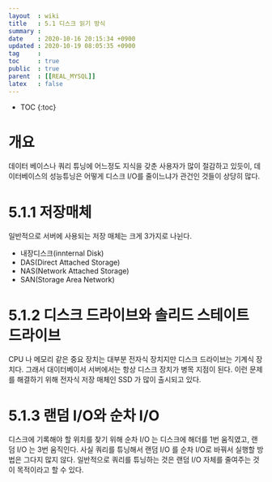 ```yaml
---
layout  : wiki
title   : 5.1 디스크 읽기 방식 
summary : 
date    : 2020-10-16 20:15:34 +0900
updated : 2020-10-19 08:05:35 +0900
tag     : 
toc     : true
public  : true
parent  : [[REAL_MYSQL]]
latex   : false
---
```

* TOC
{:toc}

# 개요 
  데이터 베이스나 쿼리 튜닝에 어느정도 지식을 갖춘 사용자가 많이 절감하고 있듯이, 데이터베이스의 성능튜닝은 어떻게 디스크 I/O를 줄이느냐가 관건인 것들이 상당히 많다.
  
# 5.1.1 저장매체 
  일반적으로 서버에 사용되는 저장 매체는 크게 3가지로 나뉜다.
  - 내장디스크(innternal Disk)
  - DAS(Direct Attached Storage)
  - NAS(Network Attached Storage)
  - SAN(Storage Area Network)
# 5.1.2 디스크 드라이브와 솔리드 스테이트 드라이브 
  CPU 나 메모리 같은 중요 장치는 대부분 전자식 장치지만 디스크 드라이브는 기계식 장치다. 그래서 대이터베이서 서버에서는 항상 디스크 장치가 병목 지점이 된다. 이런 문제를 해결하기 위해 전자식 저장 매체인 SSD 가 많이 출시되고 있다. 
  
# 5.1.3 랜덤 I/O와 순차 I/O 
  디스크에 기록해야 할 위치를 찾기 위해 순차 I/O 는 디스크에 해더를 1번 움직였고, 랜덤 I/O 는 3번 움직인다. 사실 쿼리를 튜닝해서 랜덤 I/O 를 순차 I/O로 바꿔서 실행할 방법은 그다지 많지 않다. 일반적으로 쿼리를 튜닝하는 것은 랜덤 I/O 자체를 줄여주는 것이 목적이라고 할 수 있다.
  
  

